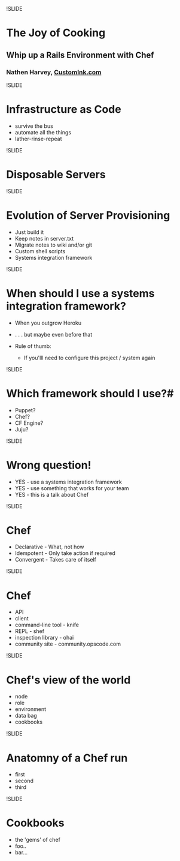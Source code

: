 !SLIDE 
# The Joy of Cooking #
## Whip up a Rails Environment with Chef ##
### Nathen Harvey, [CustomInk.com](http://www.customink.com)

!SLIDE 
# Infrastructure as Code #

* survive the bus
* automate all the things
* lather-rinse-repeat

!SLIDE
# Disposable Servers #

!SLIDE
# Evolution of Server Provisioning #

* Just build it
* Keep notes in server.txt
* Migrate notes to wiki and/or git
* Custom shell scripts
* Systems integration framework

!SLIDE
# When should I use a systems integration framework? #

* When you outgrow Heroku
* . . . but maybe even before that

* Rule of thumb:
  * If you'lll need to configure this project / system again

!SLIDE
# Which framework should I use?#

* Puppet?
* Chef?
* CF Engine?
* Juju?

!SLIDE
# Wrong question! #

* YES - use a systems integration framework
* YES - use something that works for your team
* YES - this is a talk about Chef

!SLIDE
# Chef #

* Declarative - What, not how
* Idempotent - Only take action if required
* Convergent - Takes care of itself

!SLIDE
# Chef #

* API
* client
* command-line tool -  knife
* REPL - shef
* inspection library - ohai 
* community site - community.opscode.com 

!SLIDE
# Chef's view of the world #

* node
* role
* environment
* data bag
* cookbooks

!SLIDE
# Anatomny of a Chef run #

* first
* second
* third

!SLIDE 
# Cookbooks #

* the 'gems' of chef
* foo..
* bar...


